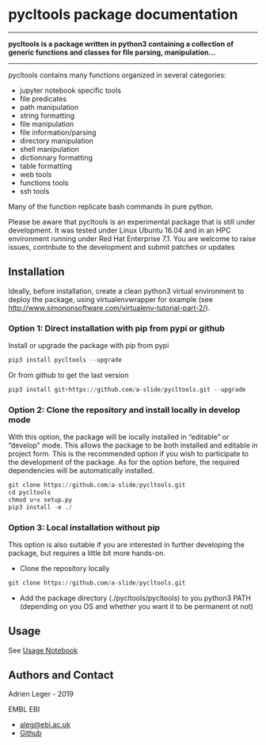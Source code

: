 # pycltools package documentation

---

**pycltools is a package written in python3 containing a collection of generic functions and classes for file parsing, manipulation...**

---

pycltools contains many functions organized in several categories:

* jupyter notebook specific tools
* file predicates
* path manipulation
* string formatting
* file manipulation
* file information/parsing
* directory manipulation
* shell manipulation
* dictionnary formatting
* table formatting
* web tools
* functions tools
* ssh tools

Many of the function replicate bash commands in pure python.

Please be aware that pycltools is an experimental package that is still under development. It was tested under Linux Ubuntu 16.04 and in an HPC
environment running under Red Hat Enterprise 7.1. You are welcome to raise issues, contribute to the development and submit patches or
updates

## Installation

Ideally, before installation, create a clean python3 virtual environment to deploy the package, using virtualenvwrapper for example (see http://www.simononsoftware.com/virtualenv-tutorial-part-2/).

### Option 1: Direct installation with pip from pypi or github

Install or upgrade the package with pip from pypi

```python
pip3 install pycltools --upgrade
```

Or from github to get the last version

```python
pip3 install git+https://github.com/a-slide/pycltools.git --upgrade
```

### Option 2: Clone the repository and install locally in develop mode

With this option, the package will be locally installed in “editable” or “develop” mode. This allows the package to be both installed and editable in project form. This is the recommended option if you wish to participate to the development of the package. As for the option before, the required dependencies will be automatically installed.

```python
git clone https://github.com/a-slide/pycltools.git
cd pycltools
chmod u+x setup.py
pip3 install -e ./
```

### Option 3: Local installation without pip

This option is also suitable if you are interested in further developing the package, but requires a little bit more hands-on.

* Clone the repository locally

```python
git clone https://github.com/a-slide/pycltools.git
```

* Add the package directory (./pycltools/pycltools) to you python3 PATH (depending on you OS and whether you want it to be permanent ot not)

## Usage

See [Usage Notebook](https://a-slide.github.io/pycltools/pycltools_usage.html)

## Authors and Contact

Adrien Leger - 2019

EMBL EBI

* <aleg@ebi.ac.uk>
* [Github](https://github.com/a-slide)
